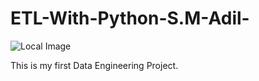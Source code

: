# ETL-With-Python-S.M-Adil-

![Local Image](images/ETL_IMAGE.png)

This is my first Data Engineering Project.
